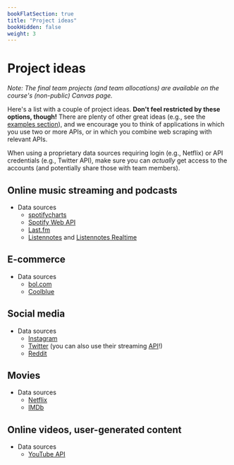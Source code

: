 ```yaml
---
bookFlatSection: true
title: "Project ideas"
bookHidden: false
weight: 3
---
```


# Project ideas

*Note: The final team projects (and team allocations) are available on the course's (non-public) Canvas page.*

Here's a list with a couple of project ideas. __Don't feel restricted by these options, though!__ There are plenty of other great ideas (e.g., see the [examples section](../../../examples)), and we encourage you to think of applications in which you use two or more APIs, or in which you combine web scraping with relevant APIs.

When using a proprietary data sources requiring login (e.g., Netflix) or API credentials (e.g., Twitter API), make sure you can *actually* get access to the accounts (and potentially share those with team members).



<!--Research Context

Skilling up in web scraping and APIs requires practice, and conducting a group project is a great way to learn more about any facet of data- or computer science. Choose one of the following questions to explore further or pitch your own one during one of the live meetings in the course!
-->

## Online music streaming and podcasts
- Data sources
  - [spotifycharts](https://spotifycharts.com/regional)
  - [Spotify Web API](https://developer.spotify.com/documentation/web-api/)
  - [Last.fm](https://last.fm)
  - [Listennotes](https://listennotes.com) and [Listennotes Realtime](https://listennotes.com/realtime)
  
<!--
- Potential research questions
  - Compare the rankings across countries throughout time (2017-2021)
      - How long do tracks typically stay in the top 200?
      - Are the Spotify top 200 charts similar to [YouTube Music charts](https://charts.youtube.com)?
      - What is the relative market share of music streaming in comparison to global figures?
      - Can tracks that fell off the track, bounce back and climb up the rankings again?
      - Do the total number of streams significantly fluctuate throughout time?
    - Can you find clusters of countries that share the same music taste?
-->

## E-commerce
- Data sources
  - [bol.com](bol.com)
  - [Coolblue](coolblue.nl)
<!--
- Potential business questions
   - Are our tech products priced lower than our competitors?
   - Are the same products on sale at the same time?
   - Are customer reviews comparable across platforms?
   - How are products ordered by default?
-->

## Social media
- Data sources
  - [Instagram](https://www.instagram.com)
  - [Twitter](https://www.twitter.com) (you can also use their streaming [API](https://developer.twitter.com/en/docs)!)
  - [Reddit](https://www.reddit.com/dev/api/)

## Movies
- Data sources
  - [Netflix](https://www.netflix.com/browse)
  - [IMDb](https://www.imdb.com)
<!--
- Potential research questions
  - Which movie genres are most popular, and are most likely to be trending?
  - Are Netflix originals promoted more often on the homescreen than other movies?
  - Are the highest rated movies also the ones most popular on Netflix?
-->

## Online videos, user-generated content
- Data sources
  - [YouTube API](https://developers.google.com/youtube/v3)
<!--
- Potential research questions
  - What are the most popular types of YouTube channels in terms of views?
  - Did watchtime and views go up for these channels since the COVID-19 outbreak?
  - Do the channels with the most subscribers also earn the most? (e.g., see [Socialblade](https://socialblade.com/youtube/))
  - What factors play a role in determining the "Socialblade" channel grade?
  - How can you identify upcoming Youtubers that show great potential for an advertising partnership?
-->
